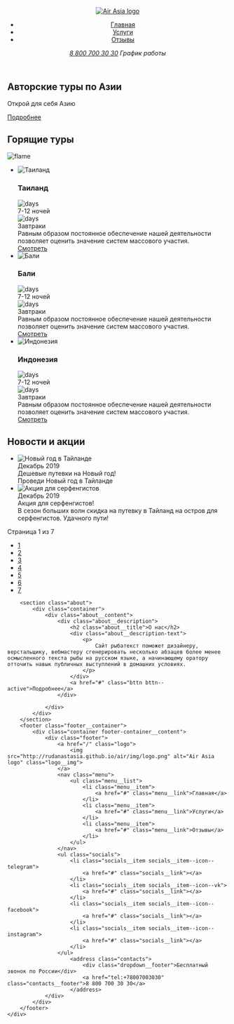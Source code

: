 <!DOCTYPE html>
<html lang="en,ru">
<head>
    <meta charset="UTF-8">
    <meta http-equiv="X-UA-Compatible" content="IE=edge">
    <meta name="viewport" content="width=device-width, initial-scale=1.0">
    <link rel="stylesheet" href="./main.css">
    <title>Авиакомпания Air Asia</title>
</head>
<body>
    <div class="wrapper main-page-wrapper">
        <section class="hero">
            <div class="container">
             <header class="header">
                <a href="/" class="logo">
                    <img src="http://rudanastasia.github.io/air/img/logo.png" alt="Air Asia logo" class="logo__img">
                </a>
                <nav class="menu">
                    <ul class="menu__list">
                        <li class="menu__item">
                            <a href="#" class="menu__link">Главная</a>
                        </li>
                        <li class="menu__item">
                            <a href="#" class="menu__link">Услуги</a>
                        </li>
                        <li class="menu__item">
                            <a href="#" class="menu__link">Отзывы</a>
                        </li>
                    </ul>
                </nav>                    
                    <address class="contacts">
                        <a href="tel:+78007003030" class="contacts__phone">8 800 700 30 30</a>
                        <contacts class="dropdown__title">График работы</contacts>
                    </address>
             </header>
             <div class="hero__content">
                <div class="hero__text-section">
                    <h1 class="hero__title">Авторские туры по Азии</h1>
                    <p class="hero__subtitle">Открой для себя Азию</p>
                    <a href="#" class="btn btn--active">Подробнее</a>
                </div>
             </div>
            </div>            
        </section>
        <section class="tours">
            <div class="container">
                <h2 class="tour__title">Горящие туры</h2>
                <img src="http://rudanastasia.github.io/air/img/flame.png" alt="flame" class="flame">
                <ul class="offers__list">
                    <li class="offers__item">
                        <div class="offers__img">
                            <img src="http://rudanastasia.github.io/air/img/river.png" alt="Таиланд" class="offer__img">
                        </div>
                        <div class="offers__content">
                            <h3 class="offers__title">Таиланд</h3>
                            <div class="offers__date">
                                <div class="offers__date__cell">
                                    <img src="http://rudanastasia.github.io/air/img/calendar.png" alt="days" class="days__img">
                                    <div class="offers__days">7-12 ночей</div>
                                </div>
                                <div class="offers__date__cell">
                                    <img src="http://rudanastasia.github.io/air/img/meal.png" alt="days" class="breakfast__img">
                                    <div class="offers__breakfast">Завтраки</div>
                                </div>
                            </div>
                            <div class="offers__description">Равным образом постоянное обеспечение нашей деятельности позволяет оценить значение систем массового участия.</div>
                            <a href="#" class="tours__buttn tours__buttn--active">Смотреть</a>
                        </div>
                    </li>
                    <li class="offers__item">
                        <div class="offers__img">
                            <img src="http://rudanastasia.github.io/air/img/pool.png" alt="Бали">
                        </div>
                        <div class="offers__content">
                            <h3 class="offers__title">Бали</h3>
                            <div class="offers__date">
                                <div class="offers__date__cell">
                                    <img src="http://rudanastasia.github.io/air/img/calendar.png" alt="days" class="days__img">
                                    <div class="offers__days">7-12 ночей</div>
                                </div>
                                <div class="offers__date__cell">
                                    <img src="http://rudanastasia.github.io/air/img/meal.png" alt="days" class="breakfast__img">
                                    <div class="offers__breakfast">Завтраки</div>
                                </div>
                            </div>
                            <div class="offers__description">Равным образом постоянное обеспечение нашей деятельности позволяет оценить значение систем массового участия.</div>
                            <a href="#" class="tours__buttn tours__buttn--active">Смотреть</a>
                        </div>
                    </li>
                    <li class="offers__item">
                        <div class="offers__img">
                            <img src="http://rudanastasia.github.io/air/img/ocean.png" alt="Индонезия">
                        </div>
                        <div class="offers__content">
                            <h3 class="offers__title">Индонезия</h3>
                            <div class="offers__date">
                                <div class="offers__date__cell">
                                    <img src="http://rudanastasia.github.io/air/img/calendar.png" alt="days" class="days__img">
                                    <div class="offers__days">7-12 ночей</div>
                                </div>
                                <div class="offers__date__cell">
                                    <img src="http://rudanastasia.github.io/air/img/meal.png" alt="days" class="breakfast__img">
                                    <div class="offers__breakfast">Завтраки</div>
                                </div>
                            </div>
                            <div class="offers__description">Равным образом постоянное обеспечение нашей деятельности позволяет оценить значение систем массового участия.</div>
                            <a href="#" class="tours__buttn tours__buttn--active">Смотреть</a>
                        </div>
                    </li>
                </ul>
            </div>
        </section> 
        <section class="news">
            <div class="container">
                <h2 class="news__title">Новости и акции</h2>
                <ul class="news__list">
                    <li class="news__item">
                        <img src="http://rudanastasia.github.io/air/img/plain.png" alt="Новый год в Тайланде" class="news__img">
                        <div class="news__content">
                          <time class="news__date">Декабрь 2019</time>
                          <div class="news__subtitle">Дешевые путевки на Новый год!</div>
                          <div class="news__description">Проведи Новый год в Тайланде</div>
                        </div>
                    </li>
                    <li class="news__item">
                        <img src="http://rudanastasia.github.io/air/img/surfer.png" alt="Акция для серфенгистов" class="news__img">
                        <div class="news__content">
                            <time class="news__date">Декабрь 2019</time>
                          <div class="news__subtitle">Акция для серфенгистов!</div>
                          <div class="news__description">В сезон больших волн скидка на путевку в Тайланд на остров для серфенгистов. Удачного пути!</div>
                        </div>
                    </li>
                </ul>
                <div class="pager">
                    <div class="pager__display">Страница 1 из 7</div>
                    <ul class="pager__list">
                        <li class="pager__item pager__item--active"><a href="#" class="pager__link">1</a></li>
                        <li class="pager__item"><a href="#" class="pager__link">2</a></li>
                        <li class="pager__item"><a href="#" class="pager__link">3</a></li>
                        <li class="pager__item"><a href="#" class="pager__link">4</a></li>
                        <li class="pager__item"><a href="#" class="pager__link">5</a></li>
                        <li class="pager__item"><a href="#" class="pager__link">6</a></li>
                        <li class="pager__item"><a href="#" class="pager__link">7</a></li>
                    </ul>
                </div>
            </div>
        </section>

        <section class="about">
            <div class="container">
                <div class="about__content">
                    <div class="about__description">
                        <h2 class="about__title">О нас</h2>
                        <div class="about__description-text">
                            <p>
                                Сайт рыбатекст поможет дизайнеру, верстальщику, вебмастеру сгенерировать несколько абзацев более менее осмысленного текста рыбы на русском языке, а начинающему оратору отточить навык публичных выступлений в домашних условиях. 
                            </p>
                        </div>
                        <a href="#" class="bttn bttn--active">Подробнее</a>
                    </div>
                            
                </div>
            </div>
        </section>
        <footer class="footer__container">
            <div class="container footer-container__content">
                <div class="footer">
                    <a href="/" class="logo">
                        <img src="http://rudanastasia.github.io/air/img/logo.png" alt="Air Asia logo" class="logo__img">
                    </a>
                    <nav class="menu">
                        <ul class="menu__list">
                            <li class="menu__item">
                                <a href="#" class="menu__link">Главная</a>
                            </li>
                            <li class="menu__item">
                                <a href="#" class="menu__link">Услуги</a>
                            </li>
                            <li class="menu__item">
                                <a href="#" class="menu__link">Отзывы</a>
                            </li>
                        </ul>
                    </nav>
                    <ul class="socials">
                        <li class="socials__item socials__item--icon--telegram">
                            <a href="#" class="socials__link"></a>
                        </li>
                        <li class="socials__item socials__item--icon--vk">
                            <a href="#" class="socials__link"></a>
                        </li>
                        <li class="socials__item socials__item--icon--facebook">
                            <a href="#" class="socials__link"></a>
                        </li>
                        <li class="socials__item socials__item--icon--instagram">
                            <a href="#" class="socials__link"></a>
                        </li>
                    </ul>                    
                        <address class="contacts">
                            <div class="dropdown__footer">Бесплатный звонок по России</div>
                            <a href="tel:+78007003030" class="contacts__footer">8 800 700 30 30</a>
                        </address>
                </div>
            </div>
        </footer>
    </div>
</body>
</html>
